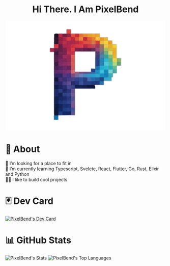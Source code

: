 <h1 align="center">
  Hi There. I Am PixelBend

</h1>

<div align="canter">
  <img src="pixelbend.png" alt="PixelBend" style="width: 1000px; height: auto;"/>
</div>

# 💫 About
🤝 I’m looking for a place to fit in<br>
🌱 I’m currently learning Typescript, Svelete, React, Flutter, Go, Rust, Elixir and Python<br>
🧑‍💻 I like to build cool projects <br>

# 🃏 Dev Card
<a href="https://app.daily.dev/pixelbend"><img src="https://api.daily.dev/devcards/v2/92Tc0MIH5UarnguOUFTDJ.png?type=default&r=ci9" width="356" alt="PixelBend's Dev Card"/></a>

# 📊 GitHub Stats
<img src="https://github-readme-stats.vercel.app/api?username=pixelbend&theme=dracula&show_icons=true&hide_border=true&count_private=true" alt="PixelBend's Stats"/>
<img src="https://github-readme-stats.vercel.app/api/top-langs/?username=pixelbend&theme=dracula&show_icons=true&hide_border=true&layout=compact" alt="PixelBend's Top Languages"/>

